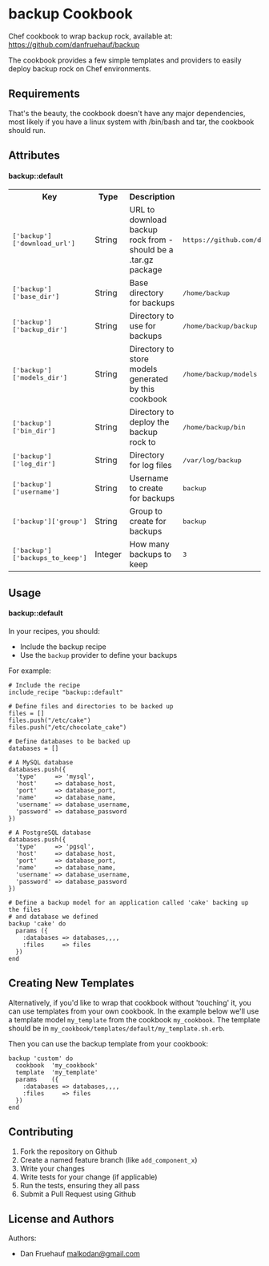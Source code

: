 backup Cookbook
===============
Chef cookbook to wrap backup rock, available at:
https://github.com/danfruehauf/backup

The cookbook provides a few simple templates and providers to easily deploy
backup rock on Chef environments.

Requirements
------------
That's the beauty, the cookbook doesn't have any major dependencies, most
likely if you have a linux system with /bin/bash and tar, the cookbook should
run.

Attributes
----------

#### backup::default
<table>
  <tr>
    <th>Key</th>
    <th>Type</th>
    <th>Description</th>
    <th>Default</th>
  </tr>
  <tr>
    <td><tt>['backup']['download_url']</tt></td>
    <td>String</td>
    <td>URL to download backup rock from - should be a .tar.gz package</td>
    <td><tt>https://github.com/danfruehauf/backup/tarball/master/</tt></td>
  </tr>
  <tr>
    <td><tt>['backup']['base_dir']</tt></td>
    <td>String</td>
    <td>Base directory for backups</td>
    <td><tt>/home/backup</tt></td>
  </tr>
  <tr>
    <td><tt>['backup']['backup_dir']</tt></td>
    <td>String</td>
    <td>Directory to use for backups</td>
    <td><tt>/home/backup/backup</tt></td>
  </tr>
  <tr>
    <td><tt>['backup']['models_dir']</tt></td>
    <td>String</td>
    <td>Directory to store models generated by this cookbook</td>
    <td><tt>/home/backup/models</tt></td>
  </tr>
  <tr>
    <td><tt>['backup']['bin_dir']</tt></td>
    <td>String</td>
    <td>Directory to deploy the backup rock to</td>
    <td><tt>/home/backup/bin</tt></td>
  </tr>
  <tr>
    <td><tt>['backup']['log_dir']</tt></td>
    <td>String</td>
    <td>Directory for log files</td>
    <td><tt>/var/log/backup</tt></td>
  </tr>
  <tr>
    <td><tt>['backup']['username']</tt></td>
    <td>String</td>
    <td>Username to create for backups</td>
    <td><tt>backup</tt></td>
  </tr>
  <tr>
    <td><tt>['backup']['group']</tt></td>
    <td>String</td>
    <td>Group to create for backups</td>
    <td><tt>backup</tt></td>
  </tr>
  <tr>
    <td><tt>['backup']['backups_to_keep']</tt></td>
    <td>Integer</td>
    <td>How many backups to keep</td>
    <td><tt>3</tt></td>
  </tr>
</table>

Usage
-----
#### backup::default
In your recipes, you should:
 * Include the backup recipe
 * Use the `backup` provider to define your backups

For example:
```
# Include the recipe
include_recipe "backup::default"

# Define files and directories to be backed up
files = []
files.push("/etc/cake")
files.push("/etc/chocolate_cake")

# Define databases to be backed up
databases = []

# A MySQL database
databases.push({
  'type'     => 'mysql',
  'host'     => database_host,
  'port'     => database_port,
  'name'     => database_name,
  'username' => database_username,
  'password' => database_password
})

# A PostgreSQL database
databases.push({
  'type'     => 'pgsql',
  'host'     => database_host,
  'port'     => database_port,
  'name'     => database_name,
  'username' => database_username,
  'password' => database_password
})

# Define a backup model for an application called 'cake' backing up the files
# and database we defined
backup 'cake' do
  params ({
    :databases => databases,,,,
    :files     => files
  })
end

```

Creating New Templates
----------------------
Alternatively, if you'd like to wrap that cookbook without 'touching' it, you
can use templates from your own cookbook. In the example below we'll use a
template model `my_template` from the cookbook `my_cookbook`. The template
should be in `my_cookbook/templates/default/my_template.sh.erb`.

Then you can use the backup template from your cookbook:
```
backup 'custom' do
  cookbook  'my_cookbook'
  template  'my_template'
  params    ({
    :databases => databases,,,,
    :files     => files
  })
end
```

Contributing
------------
1. Fork the repository on Github
2. Create a named feature branch (like `add_component_x`)
3. Write your changes
4. Write tests for your change (if applicable)
5. Run the tests, ensuring they all pass
6. Submit a Pull Request using Github

License and Authors
-------------------
Authors:
 * Dan Fruehauf <malkodan@gmail.com>
